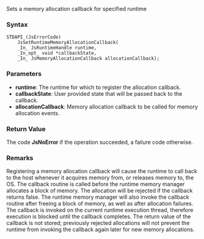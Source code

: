 Sets a memory allocation callback for specified runtime 
### Syntax 
```
STDAPI_(JsErrorCode)
    JsSetRuntimeMemoryAllocationCallback(
    _In_ JsRuntimeHandle runtime,
    _In_opt_ void *callbackState,
    _In_ JsMemoryAllocationCallback allocationCallback);
```
### Parameters 
* __runtime__: The runtime for which to register the allocation callback.
* __callbackState__:  User provided state that will be passed back to the callback.
* __allocationCallback__:  Memory allocation callback to be called for memory allocation events.

### Return Value 
The code **JsNoError** if the operation succeeded, a failure code otherwise.
### Remarks 
Registering a memory allocation callback will cause the runtime to call back to the host
whenever it acquires memory from, or releases memory to, the OS. The callback routine is
called before the runtime memory manager allocates a block of memory. The allocation will
be rejected if the callback returns false. The runtime memory manager will also invoke the
callback routine after freeing a block of memory, as well as after allocation failures.
The callback is invoked on the current runtime execution thread, therefore execution is
blocked until the callback completes.
The return value of the callback is not stored; previously rejected allocations will not
prevent the runtime from invoking the callback again later for new memory allocations.
